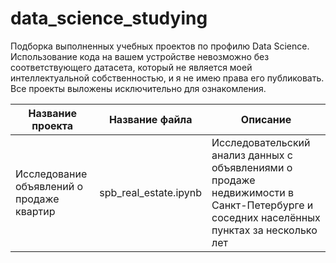 # data_science_studying
Подборка выполненных учебных проектов по профилю Data Science. 
Использование кода на вашем устройстве невозможно без соответствующего датасета, который не является моей интеллектуальной собственностью, и я не имею права его публиковать. Все проекты выложены исключительно для ознакомления.

Название проекта|Название файла|Описание
---|---|---
Исследование объявлений о продаже квартир|spb_real_estate.ipynb|Исследовательский анализ данных с объявлениями о продаже недвижимости в Санкт-Петербурге и соседних населённых пунктах за несколько лет
